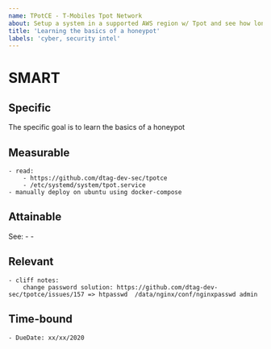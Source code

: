 ```yaml
---
name: TPotCE - T-Mobiles Tpot Network
about: Setup a system in a supported AWS region w/ Tpot and see how long it takes to crash.
title: 'Learning the basics of a honeypot'
labels: 'cyber, security intel'
---
```


# SMART
## Specific
The specific goal is to learn the basics of a honeypot


## Measurable
    - read: 
        - https://github.com/dtag-dev-sec/tpotce
        - /etc/systemd/system/tpot.service
    - manually deploy on ubuntu using docker-compose

## Attainable
See:
    - 
    - 

## Relevant
    - cliff notes: 
        change password solution: https://github.com/dtag-dev-sec/tpotce/issues/157 => htpasswd  /data/nginx/conf/nginxpasswd admin

## Time-bound
    - DueDate: xx/xx/2020
